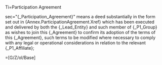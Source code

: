 Ti=Participation Agreement

sec="{_Participation_Agreement}" means a deed substantially in the form set out in {Annex.ParticipationAgreement.Xref} which has been executed and delivered by both the {_Lead_Entity} and such member of {_P1_Group} as wishes to join this {_Agreement} to confirm its adoption of the terms of this {_Agreement}, such terms to be modified where necessary to comply with any legal or operational considerations in relation to the relevant {_P1_Affiliate};

=[G/Z/ol/Base]
